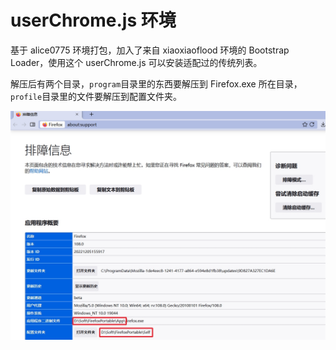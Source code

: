 # userChrome.js 环境

基于 alice0775 环境打包，加入了来自 xiaoxiaoflood 环境的 Bootstrap Loader，使用这个 userChrome.js 可以安装适配过的传统列表。

解压后有两个目录，`program`目录里的东西要解压到 Firefox.exe 所在目录，`profile`目录里的文件要解压到配置文件夹。

![](support.jpg)